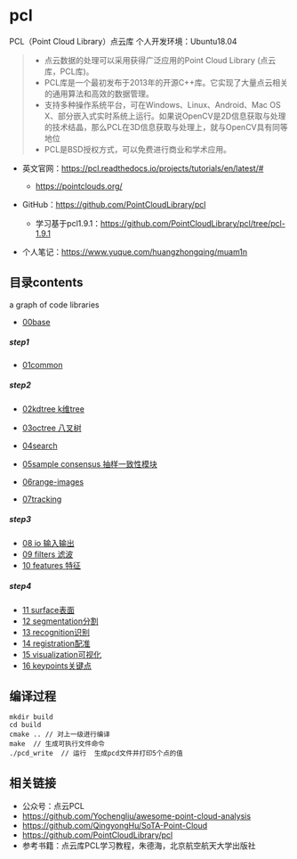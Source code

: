 <!--
 * @Description: 
 * @Author: HCQ
 * @Company(School): UCAS
 * @Date: 2020-10-04 18:17:00
 * @LastEditors: HCQ
 * @LastEditTime: 2020-10-09 13:13:37
-->
# pcl
PCL（Point Cloud Library）点云库  个人开发环境：Ubuntu18.04


>* 点云数据的处理可以采用获得广泛应用的Point Cloud Library (点云库，PCL库)。
>*  PCL库是一个最初发布于2013年的开源C++库。它实现了大量点云相关的通用算法和高效的数据管理。
>* 支持多种操作系统平台，可在Windows、Linux、Android、Mac OS X、部分嵌入式实时系统上运行。如果说OpenCV是2D信息获取与处理的技术结晶，那么PCL在3D信息获取与处理上，就与OpenCV具有同等地位
>*  PCL是BSD授权方式，可以免费进行商业和学术应用。

* 英文官网：https://pcl.readthedocs.io/projects/tutorials/en/latest/#
    * https://pointclouds.org/
* GitHub：https://github.com/PointCloudLibrary/pcl
    * 学习基于pcl1.9.1：https://github.com/PointCloudLibrary/pcl/tree/pcl-1.9.1



* 个人笔记：https://www.yuque.com/huangzhongqing/muam1n



## 目录contents
a graph of code libraries
* [00base](00base)
##### step1
* [01common](01common )

##### step2
* [02kdtree k维tree](02kdtree)
* [03octree 八叉树](03octree)
* [04search](04search)

* [05sample consensus  抽样一致性模块](05sampleconsensus抽样一致性模块)
* [06range-images](06range-images)
* [07tracking](07tracking )

##### step3
* [08 io 输入输出](08IO输入输出)
* [09 filters 滤波](09filters滤波)
* [10 features 特征](10features特征)


##### step4
* [11 surface表面 ](11surface表面 )
* [12 segmentation分割](12segmentation分割)
* [13 recognition识别](13recognition识别)
* [14 registration配准](14registration配准)
* [15 visualization可视化](15visualization可视化)
* [16 keypoints关键点](16keypoints关键点)


## 编译过程
```shell
mkdir build
cd build
cmake .. // 对上一级进行编译
make  // 生成可执行文件命令
./pcd_write  // 运行  生成pcd文件并打印5个点的值
```


## 相关链接
* 公众号：点云PCL
* https://github.com/Yochengliu/awesome-point-cloud-analysis
* https://github.com/QingyongHu/SoTA-Point-Cloud
* https://github.com/PointCloudLibrary/pcl
* 参考书籍：点云库PCL学习教程，朱德海，北京航空航天大学出版社